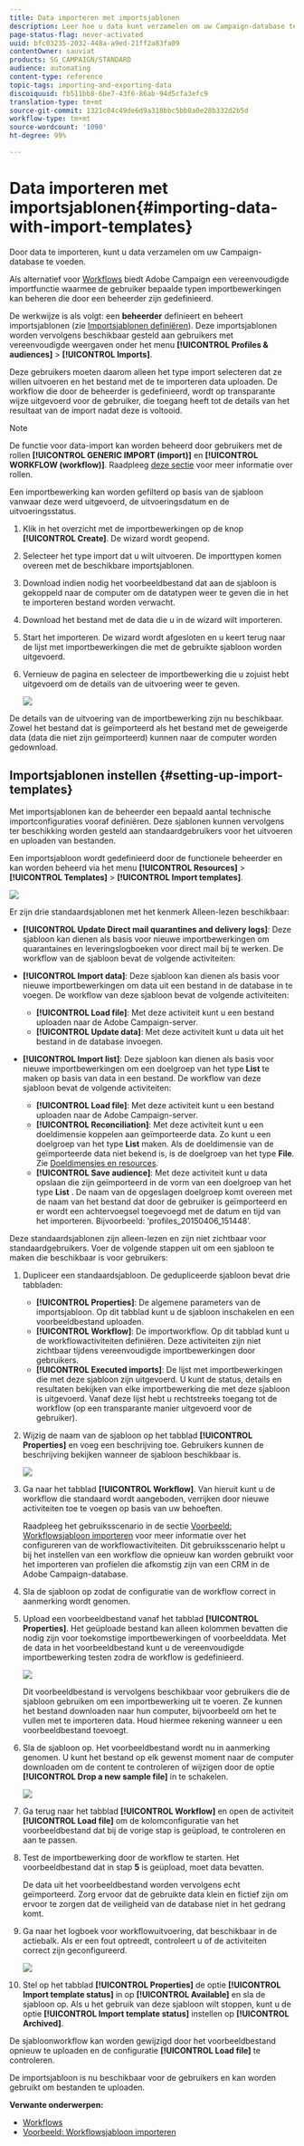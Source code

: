 ```yaml
---
title: Data importeren met importsjablonen
description: Leer hoe u data kunt verzamelen om uw Campaign-database te voeden.
page-status-flag: never-activated
uuid: bfc03235-2032-448a-a9ed-21ff2a83fa09
contentOwner: sauviat
products: SG_CAMPAIGN/STANDARD
audience: automating
content-type: reference
topic-tags: importing-and-exporting-data
discoiquuid: fb511bb8-6be7-43f6-86ab-94d5cfa3efc9
translation-type: tm+mt
source-git-commit: 1321c84c49de6d9a318bbc5bb8a0e28b332d2b5d
workflow-type: tm+mt
source-wordcount: '1090'
ht-degree: 99%

---
```



# Data importeren met importsjablonen{#importing-data-with-import-templates}

Door data te importeren, kunt u data verzamelen om uw Campaign-database te voeden.

Als alternatief voor [Workflows](../../automating/using/get-started-workflows.md) biedt Adobe Campaign een vereenvoudigde importfunctie waarmee de gebruiker bepaalde typen importbewerkingen kan beheren die door een beheerder zijn gedefinieerd.

De werkwijze is als volgt: een **beheerder** definieert en beheert importsjablonen (zie [Importsjablonen definiëren](../../automating/using/importing-data-with-import-templates.md#setting-up-import-templates)). Deze importsjablonen worden vervolgens beschikbaar gesteld aan gebruikers met vereenvoudigde weergaven onder het menu **[!UICONTROL Profiles & audiences]** > **[!UICONTROL Imports]**.

Deze gebruikers moeten daarom alleen het type import selecteren dat ze willen uitvoeren en het bestand met de te importeren data uploaden. De workflow die door de beheerder is gedefinieerd, wordt op transparante wijze uitgevoerd voor de gebruiker, die toegang heeft tot de details van het resultaat van de import nadat deze is voltooid.

>[!NOTE]
>
>De functie voor data-import kan worden beheerd door gebruikers met de rollen **[!UICONTROL GENERIC IMPORT (import)]** en **[!UICONTROL WORKFLOW (workflow)]**. Raadpleeg [deze sectie](../../administration/using/list-of-roles.md) voor meer informatie over rollen.

Een importbewerking kan worden gefilterd op basis van de sjabloon vanwaar deze werd uitgevoerd, de uitvoeringsdatum en de uitvoeringsstatus.

1. Klik in het overzicht met de importbewerkingen op de knop **[!UICONTROL Create]**. De wizard wordt geopend.
1. Selecteer het type import dat u wilt uitvoeren. De importtypen komen overeen met de beschikbare importsjablonen.
1. Download indien nodig het voorbeeldbestand dat aan de sjabloon is gekoppeld naar de computer om de datatypen weer te geven die in het te importeren bestand worden verwacht.
1. Download het bestand met de data die u in de wizard wilt importeren.
1. Start het importeren. De wizard wordt afgesloten en u keert terug naar de lijst met importbewerkingen die met de gebruikte sjabloon worden uitgevoerd.
1. Vernieuw de pagina en selecteer de importbewerking die u zojuist hebt uitgevoerd om de details van de uitvoering weer te geven.

   ![](assets/simplified_import1.png)

De details van de uitvoering van de importbewerking zijn nu beschikbaar. Zowel het bestand dat is geïmporteerd als het bestand met de geweigerde data (data die niet zijn geïmporteerd) kunnen naar de computer worden gedownload.

## Importsjablonen instellen {#setting-up-import-templates}

Met importsjablonen kan de beheerder een bepaald aantal technische importconfiguraties vooraf definiëren. Deze sjablonen kunnen vervolgens ter beschikking worden gesteld aan standaardgebruikers voor het uitvoeren en uploaden van bestanden.

Een importsjabloon wordt gedefinieerd door de functionele beheerder en kan worden beheerd via het menu **[!UICONTROL Resources]** > **[!UICONTROL Templates]** > **[!UICONTROL Import templates]**.

![](assets/import_template_list.png)

Er zijn drie standaardsjablonen met het kenmerk Alleen-lezen beschikbaar:

* **[!UICONTROL Update Direct mail quarantines and delivery logs]**: Deze sjabloon kan dienen als basis voor nieuwe importbewerkingen om quarantaines en leveringslogboeken voor direct mail bij te werken. De workflow van de sjabloon bevat de volgende activiteiten:
* **[!UICONTROL Import data]**: Deze sjabloon kan dienen als basis voor nieuwe importbewerkingen om data uit een bestand in de database in te voegen. De workflow van deze sjabloon bevat de volgende activiteiten:

   * **[!UICONTROL Load file]**: Met deze activiteit kunt u een bestand uploaden naar de Adobe Campaign-server.
   * **[!UICONTROL Update data]**: Met deze activiteit kunt u data uit het bestand in de database invoegen.

* **[!UICONTROL Import list]**: Deze sjabloon kan dienen als basis voor nieuwe importbewerkingen om een doelgroep van het type **List** te maken op basis van data in een bestand. De workflow van deze sjabloon bevat de volgende activiteiten:

   * **[!UICONTROL Load file]**: Met deze activiteit kunt u een bestand uploaden naar de Adobe Campaign-server.
   * **[!UICONTROL Reconciliation]**: Met deze activiteit kunt u een doeldimensie koppelen aan geïmporteerde data. Zo kunt u een doelgroep van het type **List** maken. Als de doeldimensie van de geïmporteerde data niet bekend is, is de doelgroep van het type **File**. Zie [Doeldimensies en resources](../../automating/using/query.md#targeting-dimensions-and-resources).
   * **[!UICONTROL Save audience]**: Met deze activiteit kunt u data opslaan die zijn geïmporteerd in de vorm van een doelgroep van het type **List** . De naam van de opgeslagen doelgroep komt overeen met de naam van het bestand dat door de gebruiker is geïmporteerd en er wordt een achtervoegsel toegevoegd met de datum en tijd van het importeren. Bijvoorbeeld: ‘profiles_20150406_151448’.

Deze standaardsjablonen zijn alleen-lezen en zijn niet zichtbaar voor standaardgebruikers. Voer de volgende stappen uit om een sjabloon te maken die beschikbaar is voor gebruikers:

1. Dupliceer een standaardsjabloon. De gedupliceerde sjabloon bevat drie tabbladen:

   * **[!UICONTROL Properties]**: De algemene parameters van de importsjabloon. Op dit tabblad kunt u de sjabloon inschakelen en een voorbeeldbestand uploaden.
   * **[!UICONTROL Workflow]**: De importworkflow. Op dit tabblad kunt u de workflowactiviteiten definiëren. Deze activiteiten zijn niet zichtbaar tijdens vereenvoudigde importbewerkingen door gebruikers.
   * **[!UICONTROL Executed imports]**: De lijst met importbewerkingen die met deze sjabloon zijn uitgevoerd. U kunt de status, details en resultaten bekijken van elke importbewerking die met deze sjabloon is uitgevoerd. Vanaf deze lijst hebt u rechtstreeks toegang tot de workflow (op een transparante manier uitgevoerd voor de gebruiker).

1. Wijzig de naam van de sjabloon op het tabblad **[!UICONTROL Properties]** en voeg een beschrijving toe. Gebruikers kunnen de beschrijving bekijken wanneer de sjabloon beschikbaar is.

   ![](assets/simplified_import_model1.png)

1. Ga naar het tabblad **[!UICONTROL Workflow]**. Van hieruit kunt u de workflow die standaard wordt aangeboden, verrijken door nieuwe activiteiten toe te voegen op basis van uw behoeften.

   Raadpleeg het gebruiksscenario in de sectie [Voorbeeld: Workflowsjabloon importeren](../../automating/using/creating-import-workflow-templates.md) voor meer informatie over het configureren van de workflowactiviteiten. Dit gebruiksscenario helpt u bij het instellen van een workflow die opnieuw kan worden gebruikt voor het importeren van profielen die afkomstig zijn van een CRM in de Adobe Campaign-database.

1. Sla de sjabloon op zodat de configuratie van de workflow correct in aanmerking wordt genomen.
1. Upload een voorbeeldbestand vanaf het tabblad **[!UICONTROL Properties]**. Het geüploade bestand kan alleen kolommen bevatten die nodig zijn voor toekomstige importbewerkingen of voorbeelddata. Met de data in het voorbeeldbestand kunt u de vereenvoudigde importbewerking testen zodra de workflow is gedefinieerd.

   ![](assets/import_template_sample.png)

   Dit voorbeeldbestand is vervolgens beschikbaar voor gebruikers die de sjabloon gebruiken om een importbewerking uit te voeren. Ze kunnen het bestand downloaden naar hun computer, bijvoorbeeld om het te vullen met te importeren data. Houd hiermee rekening wanneer u een voorbeeldbestand toevoegt.

1. Sla de sjabloon op. Het voorbeeldbestand wordt nu in aanmerking genomen. U kunt het bestand op elk gewenst moment naar de computer downloaden om de content te controleren of wijzigen door de optie **[!UICONTROL Drop a new sample file]** in te schakelen.

   ![](assets/simplified_import_model2.png)

1. Ga terug naar het tabblad **[!UICONTROL Workflow]** en open de activiteit **[!UICONTROL Load file]** om de kolomconfiguratie van het voorbeeldbestand dat bij de vorige stap is geüpload, te controleren en aan te passen.
1. Test de importbewerking door de workflow te starten. Het voorbeeldbestand dat in stap **5** is geüpload, moet data bevatten.

   De data uit het voorbeeldbestand worden vervolgens echt geïmporteerd. Zorg ervoor dat de gebruikte data klein en fictief zijn om ervoor te zorgen dat de veiligheid van de database niet in het gedrang komt.

1. Ga naar het logboek voor workflowuitvoering, dat beschikbaar in de actiebalk. Als er een fout optreedt, controleert u of de activiteiten correct zijn geconfigureerd.

   ![](assets/simplified_import_model3.png)

1. Stel op het tabblad **[!UICONTROL Properties]** de optie **[!UICONTROL Import template status]** in op **[!UICONTROL Available]** en sla de sjabloon op. Als u het gebruik van deze sjabloon wilt stoppen, kunt u de optie **[!UICONTROL Import template status]** instellen op **[!UICONTROL Archived]**.

De sjabloonworkflow kan worden gewijzigd door het voorbeeldbestand opnieuw te uploaden en de configuratie **[!UICONTROL Load file]** te controleren.

De importsjabloon is nu beschikbaar voor de gebruikers en kan worden gebruikt om bestanden te uploaden.

**Verwante onderwerpen:**

* [Workflows](../../automating/using/get-started-workflows.md)
* [Voorbeeld: Workflowsjabloon importeren](../../automating/using/creating-import-workflow-templates.md)
